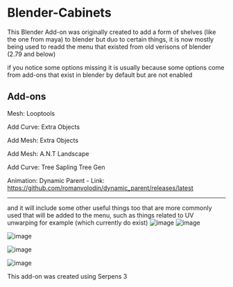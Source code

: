 # Blender-Cabinets
This Blender Add-on was originally created to add a form of shelves (like the one from maya) to blender but duo to certain things, it is now mostly being used to readd the menu that existed
from old verisons of blender (2.79 and below)

if you notice some options missing it is usually because some options come from add-ons that exist in blender by default but are not enabled

Add-ons
----------------------------------
Mesh: Looptools

Add Curve: Extra Objects

Add Mesh: Extra Objects

Add Mesh: A.N.T Landscape

Add Curve: Tree Sapling Tree Gen

Animation: Dynamic Parent - Link: https://github.com/romanvolodin/dynamic_parent/releases/latest

------------------------------------

and it will include some other useful things too that are more commonly used that will be added to the menu, such as things related to UV unwarping for example (which currently do exist)
![image](https://github.com/leobaker202/Blender-Cabinets/assets/70982565/165d1a25-6828-45d7-8c1a-5cb087d7dcfb)
![image](https://github.com/leobaker202/Blender-Cabinets/assets/70982565/9fb22eab-6849-4949-9ce9-51b76d104e16)


![image](https://github.com/leobaker202/Blender-Cabinets/assets/70982565/eaf1a021-1c77-46a2-8f07-936b28b06fd7)

![image](https://github.com/leobaker202/Blender-Cabinets/assets/70982565/7b23ca2c-cc0b-4a53-bc21-a928003fd768)

![image](https://github.com/leobaker202/Blender-Cabinets/assets/70982565/b01bf2a6-d7af-46bd-876f-7b5c009334fe)



This add-on was created using Serpens 3


